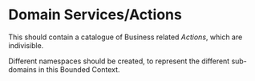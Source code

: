 # Domain Services/Actions

This should contain a catalogue of Business related _Actions_, which are indivisible.

Different namespaces should be created, to represent the different sub-domains in this Bounded Context.
